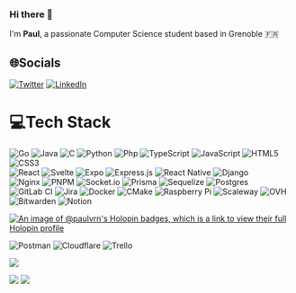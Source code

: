 ### Hi there 👋

<!--
**Paul-vrn/Paul-vrn** is a ✨ _special_ ✨ repository because its `README.md` (this file) appears on your GitHub profile.

Here are some ideas to get you started:

- 🔭 I’m currently working on ...
- 🌱 I’m currently learning ...
- 👯 I’m looking to collaborate on ...
- 🤔 I’m looking for help with ...
- 💬 Ask me about ...
- 📫 How to reach me: ...
- 😄 Pronouns: ...
- ⚡ Fun fact: ...
-->
I'm **Paul**, a passionate Computer Science student based in Grenoble 🇫🇷

## 🌐Socials
[![Twitter](https://img.shields.io/badge/Twitter-%231DA1F2.svg?logo=Twitter&logoColor=white)](https://twitter.com/@paulvrn_) 
[![LinkedIn](https://img.shields.io/badge/LinkedIn-%230077B5.svg?logo=linkedin&logoColor=white)](https://linkedin.com/in/paul-vernin) 

# 💻Tech Stack
![Go](https://img.shields.io/badge/go-%2300ADD8.svg?style=flat&logo=go&logoColor=white)
![Java](https://img.shields.io/badge/java-%23ED8B00.svg?style=flat&logo=java&logoColor=white)
![C](https://img.shields.io/badge/C-00599C?style=flat&logo=c&logoColor=white)
![Python](https://img.shields.io/badge/Python-14354C?style=flat&logo=python&logoColor=white)
![Php](https://img.shields.io/badge/PHP-777BB4?style=flat&logo=php&logoColor=white)
![TypeScript](https://img.shields.io/badge/Typescript-%23007ACC.svg?style=flat&logo=typescript&logoColor=white) 
![JavaScript](https://img.shields.io/badge/Javascript-%23323330.svg?style=flat&logo=javascript&logoColor=%23F7DF1E) 
![HTML5](https://img.shields.io/badge/Html5-%23E34F26.svg?style=flat&logo=html5&logoColor=white) 
![CSS3](https://img.shields.io/badge/Css3-%231572B6.svg?style=flat&logo=css3&logoColor=white)   
![React](https://img.shields.io/badge/React-%2320232a.svg?style=flat&logo=react&logoColor=%2361DAFB) 
![Svelte](https://img.shields.io/badge/Svelte-%23f1413d.svg?style=flat&logo=svelte&logoColor=white)
![Expo](https://img.shields.io/badge/expo-1C1E24?styleflat&logo=expo&logoColor=#D04A37)
![Express.js](https://img.shields.io/badge/express.js-%23404d59.svg?styleflat&logo=express&logoColor=%2361DAFB)
![React Native](https://img.shields.io/badge/react_native-%2320232a.svg?styleflat&logo=react&logoColor=%2361DAFB)
![Django](https://img.shields.io/badge/Django-092E20?style=flat&logo=django&logoColor=white)  
![Nginx](https://img.shields.io/badge/Nginx-%23009639.svg?style=flat&logo=nginx&logoColor=white) 
![PNPM](https://img.shields.io/badge/pnpm-%234a4a4a.svg?styleflat&logo=pnpm&logoColor=f69220)
![Socket.io](https://img.shields.io/badge/Socket.io-black?styleflat&logo=socket.io&badgeColor=010101)
![Prisma](https://img.shields.io/badge/Prisma-3982CE?styleflat&logo=Prisma&logoColor=white)
![Sequelize](https://img.shields.io/badge/Sequelize-52B0E7?styleflat&logo=Sequelize&logoColor=white)
![Postgres](https://img.shields.io/badge/Postgres-%23316192.svg?style=flat&logo=postgresql&logoColor=white)  
![GitLab CI](https://img.shields.io/badge/gitlab%20ci-%23181717.svg?style=flat&logo=gitlab&logoColor=white)
![Jira](https://img.shields.io/badge/jira-%230A0FFF.svg?styleflat&logo=jira&logoColor=white)
![Docker](https://img.shields.io/badge/Docker-%230db7ed.svg?style=flat&logo=docker&logoColor=white)
![CMake](https://img.shields.io/badge/CMake-%23008FBA.svg?styleflat&logo=cmake&logoColor=white)
![Raspberry Pi](https://img.shields.io/badge/-RaspberryPi-C51A4A?styleflat&logo=Raspberry-Pi)
![Scaleway](https://img.shields.io/badge/SCALEWAY-%234f0599.svg?styleflat&logo=scaleway&logoColor=white)
![OVH](https://img.shields.io/badge/ovh-%23123F6D.svg?styleflat&logo=ovh&logoColor=#123F6D)  
![Bitwarden](https://img.shields.io/badge/bitwarden-%23175DDC.svg?styleflat&logo=bitwarden&logoColor=white)
![Notion](https://img.shields.io/badge/Notion-%23000000.svg?style=flat&logo=notion&logoColor=white) 

[![An image of @paulvrn's Holopin badges, which is a link to view their full Holopin profile](https://holopin.me/paulvrn)](https://holopin.io/@paulvrn)

![Postman](https://img.shields.io/badge/Postman-FF6C37?style=flat&logo=postman&logoColor=white) 
![Cloudflare](https://img.shields.io/badge/Cloudflare-F38020?styleflat&logo=Cloudflare&logoColor=white)
![Trello](https://img.shields.io/badge/Trello-%23026AA7.svg?style=flat&logo=Trello&logoColor=white)


[![](https://visitcount.itsvg.in/api?id=Paul-vrn&label=Profile%20Views&color=3&icon=3&pretty=true)](https://visitcount.itsvg.in)

![](https://github-readme-stats.vercel.app/api?username=Paul-vrn&theme=blue-green)
![](https://github-readme-stats.vercel.app/api/top-langs/?username=Paul-vrn&theme=blue-green)
